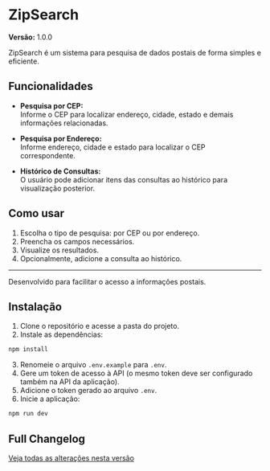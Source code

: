 # ZipSearch

**Versão:** 1.0.0

ZipSearch é um sistema para pesquisa de dados postais de forma simples e eficiente.

## Funcionalidades

- **Pesquisa por CEP:**  
  Informe o CEP para localizar endereço, cidade, estado e demais informações relacionadas.

- **Pesquisa por Endereço:**  
  Informe endereço, cidade e estado para localizar o CEP correspondente.

- **Histórico de Consultas:**  
  O usuário pode adicionar itens das consultas ao histórico para visualização posterior.

## Como usar

1. Escolha o tipo de pesquisa: por CEP ou por endereço.
2. Preencha os campos necessários.
3. Visualize os resultados.
4. Opcionalmente, adicione a consulta ao histórico.

---

Desenvolvido para facilitar o acesso a informações postais.

## Instalação

1. Clone o repositório e acesse a pasta do projeto.
2. Instale as dependências:
  ```bash
  npm install
  ```
3. Renomeie o arquivo `.env.example` para `.env`.
4. Gere um token de acesso à API (o mesmo token deve ser configurado também na API da aplicação).
5. Adicione o token gerado ao arquivo `.env`.
6. Inicie a aplicação:
  ```bash
  npm run dev
  ```

## Full Changelog

[Veja todas as alterações nesta versão](https://github.com/lfo1985/zipsearch-front/commits/v.1.0.0)